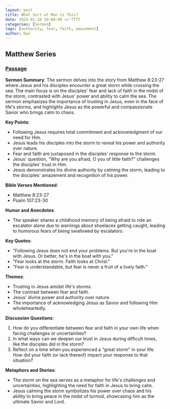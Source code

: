```yaml
---
layout: post
title: What Sort of Man is This?
date: 2024-01-28 10:00:00 +/-TTTT
categories: [Sermon]
tags: [authority, fear, faith, amazement]
author: Don
---
```

## Matthew Series

### [Passage](https://www.stepbible.org/?q=version=ESV@reference=Matt.8&options=HVNUG)

**Sermon Summary**:
The sermon delves into the story from Matthew 8:23-27 where Jesus and his disciples encounter a great storm while crossing the sea. The main focus is on the disciples' fear and lack of faith in the midst of the storm, contrasted with Jesus' power and ability to calm the sea. The sermon emphasizes the importance of trusting in Jesus, even in the face of life's storms, and highlights Jesus as the powerful and compassionate Savior who brings calm to chaos.

**Key Points**:
- Following Jesus requires total commitment and acknowledgment of our need for Him.
- Jesus leads his disciples into the storm to reveal his power and authority over nature.
- Fear and faith are juxtaposed in the disciples' response to the storm.
- Jesus' question, "Why are you afraid, O you of little faith?" challenges the disciples' trust in Him.
- Jesus demonstrates his divine authority by calming the storm, leading to the disciples' amazement and recognition of his power.

**Bible Verses Mentioned**:
- Matthew 8:23-27
- Psalm 107:23-30

**Humor and Anecdotes**:
- The speaker shares a childhood memory of being afraid to ride an escalator alone due to warnings about shoelaces getting caught, leading to humorous fears of being swallowed by escalators.

**Key Quotes**:
- "Following Jesus does not end your problems. But you're in the boat with Jesus. Or better, he's in the boat with you."
- "Fear looks at the storm. Faith looks at Christ."
- "Fear is understandable, but fear is never a fruit of a lively faith."

**Themes**:
- Trusting in Jesus amidst life's storms.
- The contrast between fear and faith.
- Jesus' divine power and authority over nature.
- The importance of acknowledging Jesus as Savior and following Him wholeheartedly.

**Discussion Questions**:
1. How do you differentiate between fear and faith in your own life when facing challenges or uncertainties?
2. In what ways can we deepen our trust in Jesus during difficult times, like the disciples did in the storm?
3. Reflect on a time when you experienced a "great storm" in your life. How did your faith (or lack thereof) impact your response to that situation?

**Metaphors and Stories**:
- The storm on the sea serves as a metaphor for life's challenges and uncertainties, highlighting the need for faith in Jesus to bring calm.
- Jesus calming the storm symbolizes his power over chaos and his ability to bring peace in the midst of turmoil, showcasing him as the ultimate Savior and Lord.
